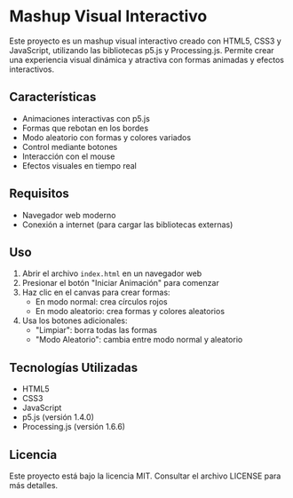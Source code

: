 # Mashup Visual Interactivo

Este proyecto es un mashup visual interactivo creado con HTML5, CSS3 y JavaScript, utilizando las bibliotecas p5.js y Processing.js. Permite crear una experiencia visual dinámica y atractiva con formas animadas y efectos interactivos.

## Características

- Animaciones interactivas con p5.js
- Formas que rebotan en los bordes
- Modo aleatorio con formas y colores variados
- Control mediante botones
- Interacción con el mouse
- Efectos visuales en tiempo real

## Requisitos

- Navegador web moderno
- Conexión a internet (para cargar las bibliotecas externas)

## Uso

1. Abrir el archivo `index.html` en un navegador web
2. Presionar el botón "Iniciar Animación" para comenzar
3. Haz clic en el canvas para crear formas:
   - En modo normal: crea círculos rojos
   - En modo aleatorio: crea formas y colores aleatorios
4. Usa los botones adicionales:
   - "Limpiar": borra todas las formas
   - "Modo Aleatorio": cambia entre modo normal y aleatorio

## Tecnologías Utilizadas

- HTML5
- CSS3
- JavaScript
- p5.js (versión 1.4.0)
- Processing.js (versión 1.6.6)

## Licencia

Este proyecto está bajo la licencia MIT. Consultar el archivo LICENSE para más detalles.